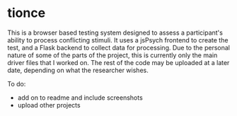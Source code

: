 # tionce
This is a browser based testing system designed to assess a participant's ability to process conflicting stimuli. It uses a jsPsych frontend to create the test, and a Flask backend to collect data for processing. Due to the personal nature of some of the parts of the project, this is currently only the main driver files that I worked on. The rest of the code may be uploaded at a later date, depending on what the researcher wishes.

To do:
  - add on to readme and include screenshots
  - upload other projects
